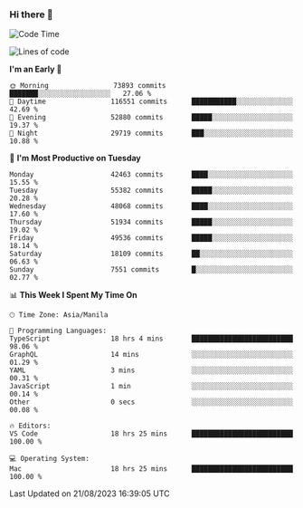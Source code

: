 ### Hi there 👋

<!--START_SECTION:waka-->
![Code Time](http://img.shields.io/badge/Code%20Time-4%2C248%20hrs%2053%20mins-blue)

![Lines of code](https://img.shields.io/badge/From%20Hello%20World%20I%27ve%20Written-105.0%20million%20lines%20of%20code-blue)

**I'm an Early 🐤** 

```text
🌞 Morning                73893 commits       ███████░░░░░░░░░░░░░░░░░░   27.06 % 
🌆 Daytime                116551 commits      ███████████░░░░░░░░░░░░░░   42.69 % 
🌃 Evening                52880 commits       █████░░░░░░░░░░░░░░░░░░░░   19.37 % 
🌙 Night                  29719 commits       ███░░░░░░░░░░░░░░░░░░░░░░   10.88 % 
```
📅 **I'm Most Productive on Tuesday** 

```text
Monday                   42463 commits       ████░░░░░░░░░░░░░░░░░░░░░   15.55 % 
Tuesday                  55382 commits       █████░░░░░░░░░░░░░░░░░░░░   20.28 % 
Wednesday                48068 commits       ████░░░░░░░░░░░░░░░░░░░░░   17.60 % 
Thursday                 51934 commits       █████░░░░░░░░░░░░░░░░░░░░   19.02 % 
Friday                   49536 commits       █████░░░░░░░░░░░░░░░░░░░░   18.14 % 
Saturday                 18109 commits       ██░░░░░░░░░░░░░░░░░░░░░░░   06.63 % 
Sunday                   7551 commits        █░░░░░░░░░░░░░░░░░░░░░░░░   02.77 % 
```


📊 **This Week I Spent My Time On** 

```text
🕑︎ Time Zone: Asia/Manila

💬 Programming Languages: 
TypeScript               18 hrs 4 mins       █████████████████████████   98.06 % 
GraphQL                  14 mins             ░░░░░░░░░░░░░░░░░░░░░░░░░   01.29 % 
YAML                     3 mins              ░░░░░░░░░░░░░░░░░░░░░░░░░   00.31 % 
JavaScript               1 min               ░░░░░░░░░░░░░░░░░░░░░░░░░   00.14 % 
Other                    0 secs              ░░░░░░░░░░░░░░░░░░░░░░░░░   00.08 % 

🔥 Editors: 
VS Code                  18 hrs 25 mins      █████████████████████████   100.00 % 

💻 Operating System: 
Mac                      18 hrs 25 mins      █████████████████████████   100.00 % 
```


 Last Updated on 21/08/2023 16:39:05 UTC
<!--END_SECTION:waka-->


<!--
**rad182/rad182** is a ✨ _special_ ✨ repository because its `README.md` (this file) appears on your GitHub profile.

Here are some ideas to get you started:

- 🔭 I’m currently working on ...
- 🌱 I’m currently learning ...
- 👯 I’m looking to collaborate on ...
- 🤔 I’m looking for help with ...
- 💬 Ask me about ...
- 📫 How to reach me: ...
- 😄 Pronouns: ...
- ⚡ Fun fact: ...
-->
